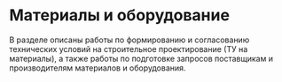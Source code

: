 # Материалы и оборудование

В разделе описаны работы по формированию и согласованию технических условий на строительное проектирование (ТУ на материалы), а также работы по подготовке запросов поставщикам и производителям материалов и оборудования.
